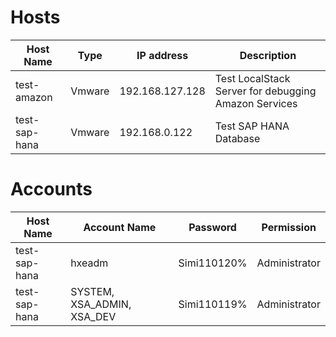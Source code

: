 # Hosts
<table>
<thead>
<tr>
    <th>Host Name</th>
    <th>Type</th>
    <th>IP address</th>
    <th>Description</th>
</tr>
</thead>
<tbody>
<tr>
    <td>test-amazon</td>
    <td>Vmware</td>
    <td>192.168.127.128</td>
    <td>Test LocalStack Server for debugging Amazon Services</td>
</tr>
<tr>
    <td>test-sap-hana</td>
    <td>Vmware</td>
    <td>192.168.0.122</td>
    <td>Test SAP HANA Database</td>
</tr>
</tbody>
</table>

# Accounts
<table>
<thead>
<tr>
    <th>Host Name</th>
    <th>Account Name</th>
    <th>Password</th>
    <th>Permission</th>
</tr>
</thead>
<tbody>
<tr>
    <td>test-sap-hana</td>
    <td>hxeadm</td>
    <td>Simi110120%</td>
    <td>Administrator</td>
</tr>
<tr>
    <td>test-sap-hana</td>
    <td>SYSTEM, XSA_ADMIN, XSA_DEV</td>
    <td>Simi110119%</td>
    <td>Administrator</td>
</tr>
</tbody>
</table>



